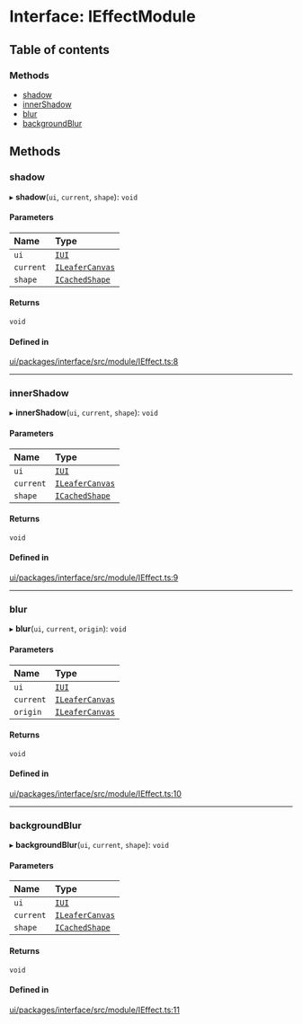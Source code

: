 # Interface: IEffectModule

## Table of contents

### Methods

- [shadow](IEffectModule.md#shadow)
- [innerShadow](IEffectModule.md#innershadow)
- [blur](IEffectModule.md#blur)
- [backgroundBlur](IEffectModule.md#backgroundblur)

## Methods

### shadow

▸ **shadow**(`ui`, `current`, `shape`): `void`

#### Parameters

| Name | Type |
| :------ | :------ |
| `ui` | [`IUI`](IUI.md) |
| `current` | [`ILeaferCanvas`](ILeaferCanvas.md) |
| `shape` | [`ICachedShape`](ICachedShape.md) |

#### Returns

`void`

#### Defined in

[ui/packages/interface/src/module/IEffect.ts:8](https://github.com/leaferjs/leafer-ui/blob/6deed4d/packages/interface/src/module/IEffect.ts#L8)

___

### innerShadow

▸ **innerShadow**(`ui`, `current`, `shape`): `void`

#### Parameters

| Name | Type |
| :------ | :------ |
| `ui` | [`IUI`](IUI.md) |
| `current` | [`ILeaferCanvas`](ILeaferCanvas.md) |
| `shape` | [`ICachedShape`](ICachedShape.md) |

#### Returns

`void`

#### Defined in

[ui/packages/interface/src/module/IEffect.ts:9](https://github.com/leaferjs/leafer-ui/blob/6deed4d/packages/interface/src/module/IEffect.ts#L9)

___

### blur

▸ **blur**(`ui`, `current`, `origin`): `void`

#### Parameters

| Name | Type |
| :------ | :------ |
| `ui` | [`IUI`](IUI.md) |
| `current` | [`ILeaferCanvas`](ILeaferCanvas.md) |
| `origin` | [`ILeaferCanvas`](ILeaferCanvas.md) |

#### Returns

`void`

#### Defined in

[ui/packages/interface/src/module/IEffect.ts:10](https://github.com/leaferjs/leafer-ui/blob/6deed4d/packages/interface/src/module/IEffect.ts#L10)

___

### backgroundBlur

▸ **backgroundBlur**(`ui`, `current`, `shape`): `void`

#### Parameters

| Name | Type |
| :------ | :------ |
| `ui` | [`IUI`](IUI.md) |
| `current` | [`ILeaferCanvas`](ILeaferCanvas.md) |
| `shape` | [`ICachedShape`](ICachedShape.md) |

#### Returns

`void`

#### Defined in

[ui/packages/interface/src/module/IEffect.ts:11](https://github.com/leaferjs/leafer-ui/blob/6deed4d/packages/interface/src/module/IEffect.ts#L11)
